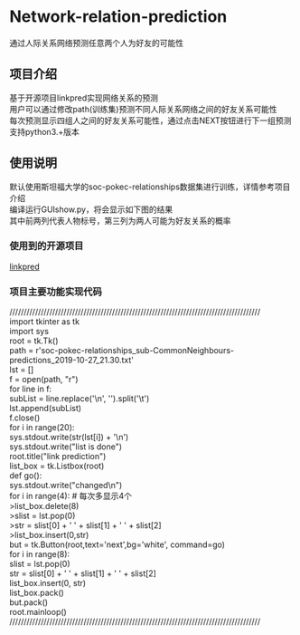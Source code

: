 # Network-relation-prediction
通过人际关系网络预测任意两个人为好友的可能性

## 项目介绍
基于开源项目linkpred实现网络关系的预测
<br>用户可以通过修改path(训练集)预测不同人际关系网络之间的好友关系可能性
<br>每次预测显示四组人之间的好友关系可能性，通过点击NEXT按钮进行下一组预测
<br>支持python3.+版本
## 使用说明
默认使用斯坦福大学的soc-pokec-relationships数据集进行训练，详情参考项目介绍
<br>编译运行GUIshow.py，将会显示如下图的结果
<br>其中前两列代表人物标号，第三列为两人可能为好友关系的概率
### 使用到的开源项目
[linkpred](https://github.com/rafguns/linkpred)

### 项目主要功能实现代码
////////////////////////////////////////////////////////////////////////////////////////
<br>import tkinter as tk
<br>import sys
<br>root = tk.Tk()
<br>path = r'soc-pokec-relationships_sub-CommonNeighbours-predictions_2019-10-27_21.30.txt'
<br>lst = []
<br>f = open(path, "r")
<br>for line in f:
    <br>subList = line.replace('\n', '').split('\t')
<br>lst.append(subList)
<br>f.close()
<br>for i in range(20):
    <br>sys.stdout.write(str(lst[i]) + '\n')
<br>sys.stdout.write("list is done")
<br>root.title("link prediction")
<br>list_box = tk.Listbox(root)
<br>def go():
    <br>sys.stdout.write("changed\n")
    <br>for i in range(4):  # 每次多显示4个
        <br>>list_box.delete(8)
        <br>>slist = lst.pop(0)
        <br>>str = slist[0] + '   ' + slist[1] + '   ' + slist[2]
        <br>>list_box.insert(0,str)
<br>but = tk.Button(root,text='next',bg='white', command=go)
<br>for i in range(8):
    <br>slist = lst.pop(0)
    <br>str = slist[0] + '   ' + slist[1] + '   ' + slist[2]
    <br>list_box.insert(0, str)
<br>list_box.pack()
<br>but.pack()
<br>root.mainloop()
<br>////////////////////////////////////////////////////////////////////////////////////////

